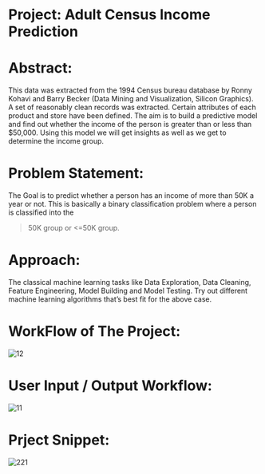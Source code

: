 # Project: Adult Census Income Prediction



# Abstract: 
This data was extracted from the 1994 Census bureau database by Ronny Kohavi and Barry Becker (Data Mining and Visualization, Silicon Graphics). A set of reasonably clean records was extracted. Certain attributes of each product and store have been defined. The aim is to build a predictive model and find out whether the income of the person is greater than or less than $50,000. Using this model we will get insights as well as we get to determine the income group.



# Problem Statement:
The Goal is to predict whether a person has an income of more than 50K a year or not.
This is basically a binary classification problem where a person is classified into the
>50K group or <=50K group.



# Approach:
The classical machine learning tasks like Data Exploration, Data Cleaning,
Feature Engineering, Model Building and Model Testing. Try out different machine
learning algorithms that’s best fit for the above case.



# WorkFlow of The Project:




![12](https://user-images.githubusercontent.com/123532199/221029451-b91454bc-c5f6-405a-9fd8-f9b716bbbbb6.jpg)



# User Input / Output Workflow:


![11](https://user-images.githubusercontent.com/123532199/221029441-80ac3ab5-df6a-4de7-8102-958c91d53acc.jpg)


# Prject Snippet:
![221](https://user-images.githubusercontent.com/123532199/221029659-78d6c091-c96e-4f77-9e9b-91978cb91af5.jpg)





